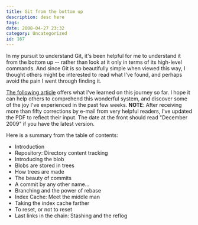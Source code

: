 ```yaml
---
title: Git from the bottom up
description: desc here
tags: 
date: 2008-04-27 23:32
category: Uncategorized
id: 167
---
```


In my pursuit to understand Git, it's been helpful for me to understand it from the bottom up -- rather than look at it only in terms of its high-level commands.  And since Git is so beautifully simple when viewed this way, I thought others might be interested to read what I've found, and perhaps avoid the pain I went through finding it.

[The following article][] offers what I've learned on this journey so far.  I hope it can help others to comprehend this wonderful system, and discover some of the joy I've experienced in the past few weeks.  **NOTE**: After receiving more than fifty corrections by e-mail from very helpful readers, I've updated the PDF to reflect their input.  The date at the front should read "December 2009" if you have the latest version.

Here is a summary from the table of contents:

  * Introduction
  * Repository: Directory content tracking
  * Introducing the blob
  * Blobs are stored in trees
  * How trees are made
  * The beauty of commits
  * A commit by any other name...
  * Branching and the power of rebase
  * Index Cache: Meet the middle man
  * Taking the index cache farther
  * To reset, or not to reset
  * Last links in the chain: Stashing and the reflog

[The following article]: http://ftp.newartisans.com/pub/git.from.bottom.up.pdf

